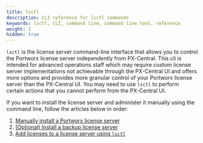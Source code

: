```yaml
---
title: lsctl
description: CLI reference for lsctl commands
keywords: lsctl, CLI, command line, command line tool, reference
weight: 1
hidden: true
---
```


`lsctl` is the license server command-line interface that allows you to control the Portworx license server independently from PX-Central. This cli is intended for advanced operations staff which may require custom license server implementations not achievable through the PX-Central UI and offers more options and provides more granular control of your Portworx license server than the PX-Central UI. You may need to use `lsctl` to perform certain actions that you cannot perform from the PX-Central UI.

<!-- In most cases, you won’t need to use `lsctl` or need to manually install/configure your license server. See the [PX-Central](/) documentation for information on operating the default license server implementation from the the PX-Central UI. -->

If you want to install the license server and administer it manually using the command line, follow the articles below in order:

1. [Manually install a Portworx license server](/reference/cli/lsctl/manual-install)
2. [(Optional) Install a backup license server](/reference/cli/lsctl/install-backup-server)
3. [Add licenses to a license server using `lsctl`](/reference/cli/lsctl/add-licenses)

